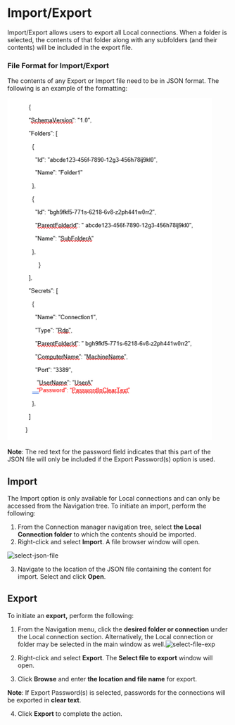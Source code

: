 # Import/Export

Import/Export allows users to export all Local connections. When a folder is selected, the contents of that folder along with any subfolders (and their contents) will be included in the export file.

### File Format for Import/Export

The contents of any Export or Import file need to be in JSON format. The following is an example of the formatting:

![json-file-form](images/json-file-example.png)

**Note**: The red text for the password field indicates that this part of the JSON file will only be included if the Export Password(s) option is used.  

## Import

The Import option is only available for Local connections and can only be accessed from the Navigation tree. To initiate an import, perform the following:

1. From the Connection manager navigation tree, select **the Local Connection folder** to which the contents should be imported. 
2. Right-click and select **Import**. A file browser window will open. 

![select-json-file](\images\select-json-file.png)

3. Navigate to the location of the JSON file containing the content for import. Select and click **Open**.

## Export

To initiate an **export,** perform the following:

1. From the Navigation menu, click the **desired folder or connection** under the Local connection section. Alternatively, the Local connection or folder may be selected in the main window as well.![select-file-exp](\images\select-file-exp.png)

2. Right-click and select **Export**. The **Select file to export** window will open. 

3. Click **Browse** and enter **the location and file name** for export.



**Note**: If Export Password(s) is selected, passwords for the connections will be exported in **clear text**.

4.    Click **Export** to complete the action.



